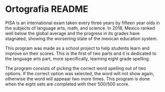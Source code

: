 # Ortografia README

PISA is an international exam taken every three years by fifteen year olds in the subjects of language arts, math, and science. 
In 2018, Mexico ranked well below the global average and the progress in its grades have stagnated, showing the worsening state of the mexican education system.

This program was made as a school project to help students learn and improve on their scores. 
This is the first of two parts and it is dedicated to the language arts part, more specifically, learning eight grade spelling.

The program consists of picking the correct word spelling out of two options. If the correct option was selected, the word will not show again, otherwise the word will appeaar two more times. 
This program is done when the eight sets are completed with their 500/500 score.
